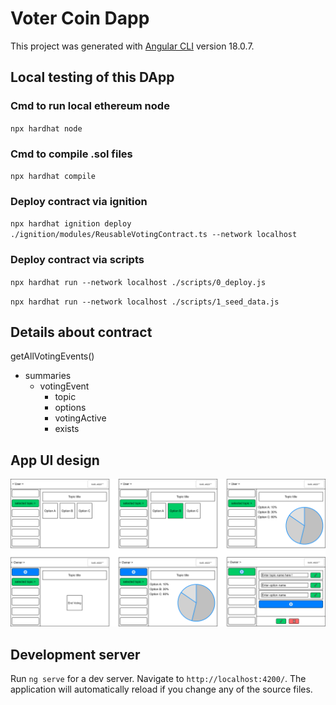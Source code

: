 # Voter Coin Dapp

This project was generated with [Angular CLI](https://github.com/angular/angular-cli) version 18.0.7.

## Local testing of this DApp

### Cmd to run local ethereum node
`npx hardhat node`

### Cmd to compile .sol files
`npx hardhat compile`

### Deploy contract via ignition
`npx hardhat ignition deploy ./ignition/modules/ReusableVotingContract.ts --network localhost`

### Deploy contract via scripts
`npx hardhat run --network localhost ./scripts/0_deploy.js`

`npx hardhat run --network localhost ./scripts/1_seed_data.js`


## Details about contract

getAllVotingEvents()
- summaries
  - votingEvent
    - topic
    - options
    - votingActive
    - exists

## App UI design

![drawio design](./docs/voter-coin-dapp-docs.drawio.svg)

## Development server

Run `ng serve` for a dev server. Navigate to `http://localhost:4200/`. The application will automatically reload if you change any of the source files.
